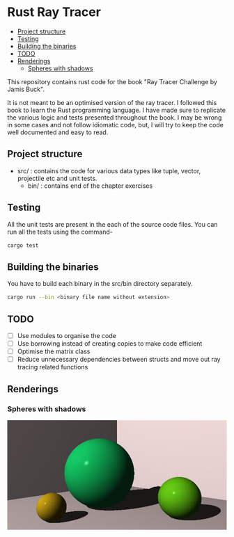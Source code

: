 # Rust Ray Tracer

<!-- toc -->

- [Project structure](#project-structure)
- [Testing](#testing)
- [Building the binaries](#building-the-binaries)
- [TODO](#todo)
- [Renderings](#renderings)
  * [Spheres with shadows](#spheres-with-shadows)

<!-- tocstop -->

This repository contains rust code for the book "Ray Tracer Challenge by Jamis Buck".

It is not meant to be an optimised version of the ray tracer. I followed this book to learn the Rust programming language. I have made sure to replicate the various logic and tests presented throughout the book. I may be wrong in some cases and not follow idiomatic code, but, I will try to keep the code well documented and easy to read.

## Project structure

- src/ : contains the code for various data types like tuple, vector, projectile etc and unit tests.
  - bin/ : contains end of the chapter exercises

## Testing

All the unit tests are present in the each of the source code files. You can run all the tests using the command-

```bash
cargo test
```

## Building the binaries

You have to build each binary in the src/bin directory separately.

```bash
cargo run --bin <binary file name without extension>
```

## TODO

- [ ] Use modules to organise the code
- [ ] Use borrowing instead of creating copies to make code efficient
- [ ] Optimise the matrix class
- [ ] Reduce unnecessary dependencies between structs and move out ray tracing related functions

## Renderings
### Spheres with shadows

![Chapter 8 Rendering](renderings/chapter8_end.jpeg)
